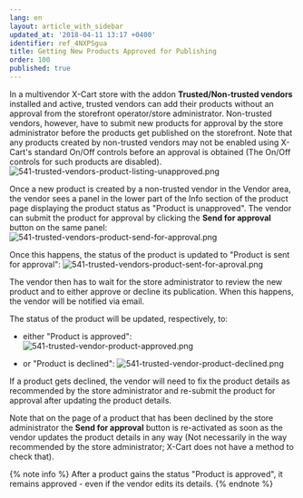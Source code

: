 ```yaml
---
lang: en
layout: article_with_sidebar
updated_at: '2018-04-11 13:17 +0400'
identifier: ref_4NXPSgua
title: Getting New Products Approved for Publishing
order: 100
published: true
---
```

In a multivendor X-Cart store with the addon **Trusted/Non-trusted vendors** installed and active, trusted vendors can add their products without an approval from the storefront operator/store administrator. Non-trusted vendors, however, have to submit new products for approval by the store administrator before the products get published on the storefront. Note that any products created by non-trusted vendors may not be enabled using X-Cart's standard On/Off controls before an approval is obtained (The On/Off controls for such products are disabled).
![541-trusted-vendors-product-listing-unapproved.png]({{site.baseurl}}/attachments/ref_4NXPSgua/541-trusted-vendors-product-listing-unapproved.png)

Once a new product is created by a non-trusted vendor in the Vendor area, the vendor sees a panel in the lower part of the Info section of the product page displaying the product status as "Product is unapproved". The vendor can submit the product for approval by clicking the **Send for approval** button on the same panel:
![541-trusted-vendors-product-send-for-approval.png]({{site.baseurl}}/attachments/ref_4NXPSgua/541-trusted-vendors-product-send-for-approval.png)

Once this happens, the status of the product is updated to "Product is sent for approval":
![541-trusted-vendors-product-sent-for-aproval.png]({{site.baseurl}}/attachments/ref_4NXPSgua/541-trusted-vendors-product-sent-for-aproval.png)

The vendor then has to wait for the store administrator to review the new product and to either approve or decline its publication. When this happens, the vendor will be notified via email. 

The status of the product will be updated, respectively, to:
* either "Product is approved":
  ![541-trusted-vendor-product-approved.png]({{site.baseurl}}/attachments/ref_4NXPSgua/541-trusted-vendor-product-approved.png)

* or "Product is declined":
  ![541-trusted-vendor-product-declined.png]({{site.baseurl}}/attachments/ref_4NXPSgua/541-trusted-vendor-product-declined.png)

If a product gets declined, the vendor will need to fix the product details as recommended by the store administrator and re-submit the product for approval after updating the product details. 

Note that on the page of a product that has been declined by the store administrator the **Send for approval** button is re-activated as soon as the vendor updates the product details in any way (Not necessarily in the way recommended by the store administrator; X-Cart does not have a method to check that).

{% note info %}
After a product gains the status "Product is approved", it remains approved - even if the vendor edits its details.
{% endnote %}
